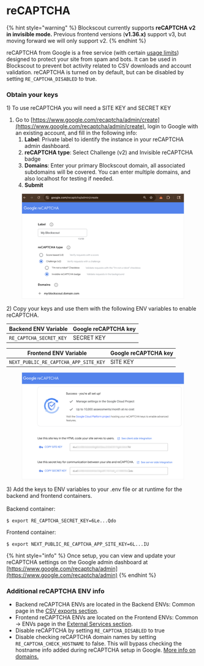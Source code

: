 # reCAPTCHA

{% hint style="warning" %}
Blockscout currently supports **reCAPTCHA v2 in invisible mode.** Previous frontend versions (**v1.36.x)** support v3, but moving forward we will only support v2.&#x20;
{% endhint %}

reCAPTCHA from Google is a free service (with certain [usage limits](https://cloud.google.com/recaptcha/quotas)) designed to protect your site from spam and bots.  It can be used in Blockscout to prevent bot activity related to CSV downloads and account validation.  reCAPTCHA is turned on by default, but can be disabled by setting `RE_CAPTCHA_DISABLED` to true.

### Obtain your keys

1\) To use reCAPTCHA you will need a SITE KEY and SECRET KEY&#x20;

1. Go to [https://www.google.com/recaptcha/admin/create](https://www.google.com/recaptcha/admin/create), login to Google with an existing account, and fill in the following info:
   1. **Label**: Private label to identify the instance in your reCAPTCHA admin dashboard.
   2. **reCAPTCHA type**: Select Challenge (v2) and Invisible reCAPTCHA badge
   3. **Domains**: Enter your primary Blockscout domain, all associated subdomains will be covered. You can enter multiple domains, and also localhost for testing if needed.
   4. **Submit**

<figure><img src="../../.gitbook/assets/recaptcha-1.png" alt=""><figcaption></figcaption></figure>

2\) Copy your keys and use them with the following ENV variables to enable reCAPTCHA.

| Backend ENV Variable    | Google reCAPTCHA key |
| ----------------------- | -------------------- |
| `RE_CAPTCHA_SECRET_KEY` | SECRET KEY           |

| Frontend ENV Variable                 | Google reCAPTCHA key |
| ------------------------------------- | -------------------- |
| `NEXT_PUBLIC_RE_CAPTCHA_APP_SITE_KEY` | SITE KEY             |

<figure><img src="../../.gitbook/assets/recaptcha-2.png" alt=""><figcaption></figcaption></figure>

3\) Add the keys to ENV variables to your .env file or at runtime for the backend and frontend containers.\
\
Backend container:

```
$ export RE_CAPTCHA_SECRET_KEY=6Le...Qdo
```

Frontend container:&#x20;

```
$ export NEXT_PUBLIC_RE_CAPTCHA_APP_SITE_KEY=6L...IU
```

{% hint style="info" %}
Once setup, you can view and update your reCAPTCHA settings on the  Google admin dashboard at [https://www.google.com/recaptcha/admin](https://www.google.com/recaptcha/admin)
{% endhint %}

### Additional reCAPTCHA ENV info

* Backend reCAPTCHA ENVs are located in the  Backend ENVs: Common page in the [CSV exports section](../env-variables/backend-env-variables.md#csv-export).
* Frontend  reCAPTCHA ENVs are located on the Frontend ENVs: Common -> ENVs page in the [External Services section](../env-variables/frontend-common-envs/envs.md#external-services-configuration).
* Disable reCAPTCHA by setting `RE_CAPTCHA_DISABLED` to true
* Disable checking reCAPTCHA domain names by setting `RE_CAPTCHA_CHECK_HOSTNAME` to false. This will bypass checking the hostname info added during reCAPTCHA setup in Google.  [More info on domains.](https://developers.google.com/recaptcha/docs/domain_validation)
